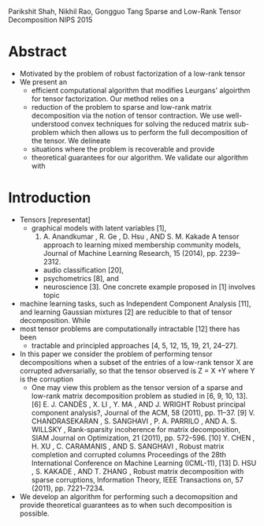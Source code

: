 Parikshit Shah, Nikhil Rao, Gongguo Tang
Sparse and Low-Rank Tensor Decomposition
NIPS 2015

# Abstract

* Motivated by the problem of robust factorization of a low-rank tensor
* We present an
  * efficient computational algorithm that modifies Leurgans' algoirthm for
    tensor factorization. Our method relies on a
  * reduction of the problem to sparse and low-rank matrix decomposition via
    the notion of tensor contraction. We use well-understood convex techniques
    for solving the reduced matrix sub-problem which then allows us to perform
    the full decomposition of the tensor. We delineate
  * situations where the problem is recoverable and provide
  * theoretical guarantees for our algorithm. We validate our algorithm with

# Introduction

* Tensors [representat]
  * graphical models with latent variables [1],
    1. A. Anandkumar , R. Ge , D. Hsu , AND S. M. Kakade
      A tensor approach to learning mixed membership community models,
      Journal of Machine Learning Research, 15 (2014), pp. 2239–2312.
    * audio classification [20],
    * psychometrics [8], and
    * neuroscience [3]. One concrete example proposed in [1] involves topic
* machine learning tasks,
  such as Independent Component Analysis [11], and
  learning Gaussian mixtures [2]
  are reducible to that of tensor decomposition.  While
* most tensor problems are computationally intractable [12] there has been
  * tractable and principled approaches [4, 5, 12, 15, 19, 21, 24–27].
* In this paper we consider the problem of performing tensor decompositions
  when a subset of the entries of a low-rank tensor X are corrupted
  adversarially, so that the tensor observed is Z = X +Y where Y is the
  corruption
  * One may view this problem as the tensor version of a sparse and low-rank
    matrix decomposition problem as studied in [6, 9, 10, 13].
  [6] E. J. CANDÈS , X. LI , Y. MA , AND J. WRIGHT
  Robust principal component analysis?,
  Journal of the ACM, 58 (2011), pp. 11–37.
  [9] V. CHANDRASEKARAN , S. SANGHAVI , P. A. PARRILO , AND A. S. WILLSKY ,
  Rank-sparsity incoherence for matrix decomposition,
  SIAM Journal on Optimization, 21 (2011), pp.  572–596.
  [10] Y. CHEN , H. XU , C. CARAMANIS , AND S. SANGHAVI ,
  Robust matrix completion and corrupted columns
  Proceedings of the 28th International Conference on Machine Learning
  (ICML-11),
  [13] D. HSU , S. KAKADE , AND T. ZHANG ,
  Robust matrix decomposition with sparse corruptions,
  Information Theory, IEEE Transactions on, 57 (2011), pp. 7221–7234.
* We develop an algorithm for performing such a decomopsition and provide
theoretical guarantees as to when such decomposition is possible.
